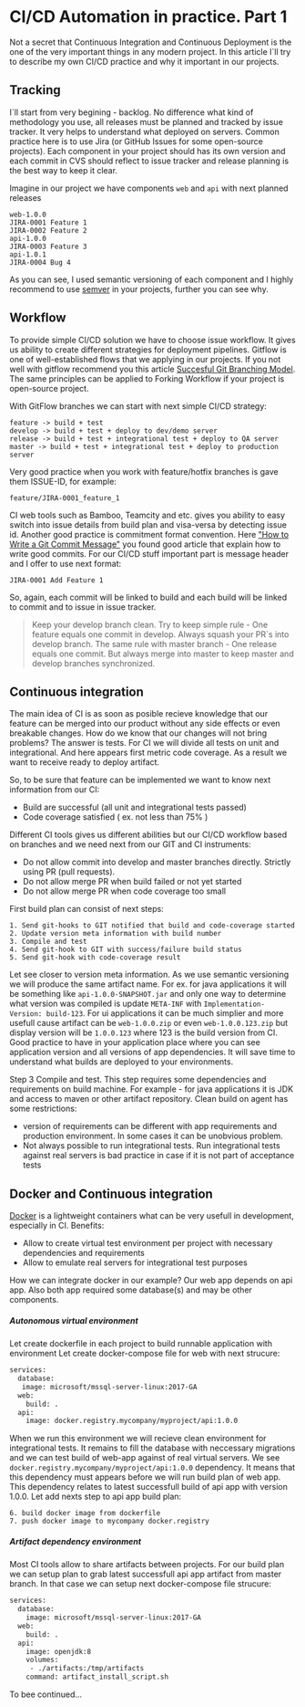 # CI/CD Automation in practice. Part 1

Not a secret that Continuous Integration and Continuous Deployment is the one of the very important things in any modern project. In this article I`ll try to describe my own CI/CD practice and why it important in our projects.

## Tracking

I`ll start from very begining - backlog. No difference what kind of methodology you use, all releases must be planned and tracked by issue tracker. It very helps to understand what deployed on servers. Common practice here is to use Jira (or GitHub Issues for some open-source projects).
Each component in your project should has its own version and each commit in CVS should reflect to issue tracker and release planning is the best way to keep it clear.


Imagine in our project we have components `web` and `api` with next planned releases
```
web-1.0.0
JIRA-0001 Feature 1
JIRA-0002 Feature 2
api-1.0.0
JIRA-0003 Feature 3
api-1.0.1
JIRA-0004 Bug 4
```

As you can see, I used semantic versioning of each component and I highly recommend to use [semver](https://semver.org/) in your projects, further you can see why.

## Workflow

To provide simple CI/CD solution we have to choose issue workflow. It gives us ability to create different strategies for deployment pipelines. Gitflow is one of well-established flows that we applying in our projects. If you not well with gitflow recommend you this article [Succesful Git Branching Model](http://nvie.com/posts/a-successful-git-branching-model/). The same principles can be applied to Forking Workflow if your project is open-source project.

With GitFlow branches we can start with next simple CI/CD strategy:
```
feature -> build + test
develop -> build + test + deploy to dev/demo server
release -> build + test + integrational test + deploy to QA server
master -> build + test + integrational test + deploy to production server
```

Very good practice when you work with feature/hotfix branches is gave them ISSUE-ID, for example:
```
feature/JIRA-0001_feature_1
```
CI web tools such as Bamboo, Teamcity and etc. gives you ability to easy switch into issue details from build plan and visa-versa by detecting issue id. Another good practice is commitment format convention. Here ["How to Write a Git Commit Message"](https://chris.beams.io/posts/git-commit/) you found good article that explain how to write good commits. For our CI/CD stuff important part is message header and I offer to use next format:
```
JIRA-0001 Add Feature 1
```
So, again, each commit will be linked to build and each build will be linked to commit and to issue in issue tracker.

> Keep your develop branch clean. Try to keep simple rule - One feature equals one commit in develop. Always squash your PR`s into develop branch. The same rule with master branch - One release equals one commit. But always merge into master to keep master and develop branches synchronized.

## Continuous integration

The main idea of CI is as soon as posible recieve knowledge that our feature can be merged into our product without any side effects or even breakable changes. How do we know that our changes will not bring problems? The answer is tests. For CI we will divide all tests on unit and integrational. And here appears first metric code coverage.
As a result we want to receive ready to deploy artifact.

So, to be sure that feature can be implemented we want to know next information from our CI:
- Build are successful (all unit and integrational tests passed)
- Code coverage satisfied ( ex. not less than 75% )

Different CI tools gives us different abilities but our CI/CD workflow based on branches and we need next from our GIT and CI instruments:
- Do not allow commit into develop and master branches directly. Strictly using PR (pull requests).
- Do not allow merge PR when build failed or not yet started
- Do not allow merge PR when code coverage too small

First build plan can consist of next steps:
```
1. Send git-hooks to GIT notified that build and code-coverage started
2. Update version meta information with build number
3. Compile and test
4. Send git-hook to GIT with success/failure build status
5. Send git-hook with code-coverage result
```

Let see closer to version meta information. As we use semantic versioning we will produce the same artifact name. For ex. for java applications it will be something like `api-1.0.0-SNAPSHOT.jar` and only one way to determine what version was compiled is update `META-INF` with `Implementation-Version: build-123`. For ui applications it can be much simplier and more usefull cause artifact can be `web-1.0.0.zip` or even `web-1.0.0.123.zip` but display version will be `1.0.0.123` where 123 is the build version from CI.
Good practice to have in your application place where you can see application version and all versions of app dependencies. It will save time to understand what builds are deployed to your environments.

Step 3 Compile and test. This step requires some dependencies and requirements on build machine. For example - for java applications it is JDK and access to maven or other artifact repository. Clean build on agent has some restrictions:
- version of requirements can be different with app requirements and production environment. In some cases it can be unobvious problem.
- Not always possible to run integrational tests. Run integrational tests against real servers is bad practice in case if it is not part of acceptance tests

## Docker and Continuous integration
[Docker](https://www.docker.com/) is a lightweight containers what can be very usefull in development, especially in CI.
Benefits:
- Allow to create virtual test environment per project with necessary dependencies and requirements
- Allow to emulate real servers for integrational test purposes

How we can integrate docker in our example?
Our web app depends on api app. Also both app required some database(s) and may be other components.

##### Autonomous virtual environment
Let create dockerfile in each project to build runnable application with environment
Let create docker-compose file for web with next strucure:
```dockerfile
services:
  database:
   image: microsoft/mssql-server-linux:2017-GA
  web:
    build: .
  api:
    image: docker.registry.mycompany/myproject/api:1.0.0
```
When we run this environment we will recieve clean environment for integrational tests. It remains to fill the database with neccessary migrations and we can test build of web-app against of real virtual servers.
We see `docker.registry.mycompany/myproject/api:1.0.0` dependency. It means that this dependency must appears before we will run build plan of web app. This dependency relates to latest successfull build of api app with version 1.0.0.
Let add nexts step to api app build plan:
```
6. build docker image from dockerfile
7. push docker image to mycompany docker.registry
```
##### Artifact dependency environment
Most CI tools allow to share artifacts between projects.
For our build plan we can setup plan to grab latest successfull api app artifact from master branch. In that case we can setup next docker-compose file strucure:
```dockerfile
services:
  database:
    image: microsoft/mssql-server-linux:2017-GA
  web:
    build: .
  api:
    image: openjdk:8
    volumes:
     - ./artifacts:/tmp/artifacts
    command: artifact_install_script.sh
```

To bee continued...
